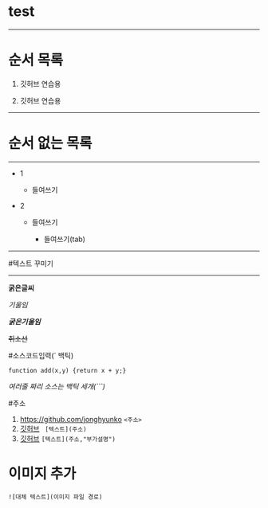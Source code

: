 # test

---

# 순서 목록

1. 깃허브 연습용

2. 깃허브 연습용

***


# 순서 없는 목록

---

- 1

  - 들여쓰기 

- 2

  - 들여쓰기
  
    - 들여쓰기(tab)

---
#텍스트 꾸미기

---

**굵은글씨**

*기울임*

***굵은기울임***

~~취소선~~

#소스코드입력(` 백틱)

`function add(x,y) {return x + y;}`

*여러줄 짜리 소스는 백틱 세개(```)*

#주소

1. https://github.com/jonghyunko       `<주소>`
2. [깃허브](https://github.com/jonghyunko)      ` [텍스트](주소)`
3. [깃허브](https://github.com/jonghyunko,"깃허브주소")     `[텍스트](주소,"부가설명")`

# 이미지 추가
`![대체 텍스트](이미지 파일 경로)`
